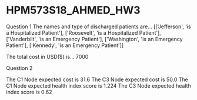 # HPM573S18_AHMED_HW3

Question 1
The names and type of discharged patients are...
[['Jefferson', 'is a Hospitalized Patient'], 
['Roosevelt', 'is a Hospitalized Patient'], 
['Vanderbilt', 'is an Emergency Patient'], 
['Washington', 'is an Emergency Patient'], 
['Kennedy', 'is an Emergency Patient']]

The total cost in USD($) is...
7000

Question 2

The C1 Node expected cost is
31.6
The C3 Node expected cost is
50.0
The C1 Node expected health index score is
1.224
The C3 Node expected health index score is
0.62
